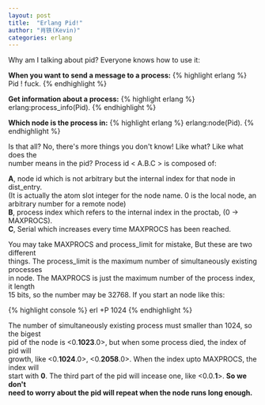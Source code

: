 ```yaml
---
layout: post
title:  "Erlang Pid!"
author: "肖铁(Kevin)"
categories: erlang
---
```


Why am I talking about pid? Everyone knows how to use it:  


**When you want to send a message to a process:**
{% highlight erlang %}
Pid ! fuck.
{% endhighlight %}


**Get information about a process:**
{% highlight erlang %}
erlang:process_info(Pid).
{% endhighlight %}


**Which node is the process in:**
{% highlight erlang %}
erlang:node(Pid).
{% endhighlight %}


Is that all? No, there's more things you don't know! Like what? Like what does the  
 number means in the pid? Process id < A.B.C > is composed of:

**A**, node id which is not arbitrary but the internal index for that node in dist_entry.  
(It is actually the atom slot integer for the node name. 0 is the local node, an  
 arbitrary number for a remote node)  
**B**, process index which refers to the internal index in the proctab, (0 -> MAXPROCS).  
**C**, Serial which increases every time MAXPROCS has been reached.  


You may take MAXPROCS and process_limit for mistake, But these are two different  
 things. The process_limit is the maximum number of simultaneously existing processes  
 in node. The MAXPROCS is just the maximum number of the process index, it length  
 15 bits, so the number may be 32768. If you start an node like this:


{% highlight console %}
erl +P 1024
{% endhighlight %}


The number of simultaneously existing process must smaller than 1024, so the bigest  
 pid of the node is <0.**1023**.0>, but when some process died, the index of pid will  
 growth, like <0.**1024**.0>, <0.**2058**.0>. When the index upto MAXPROCS, the index will  
 start with **0**. The third part of the pid will incease one, like <0.0.**1**>. **So we don't  
 need to worry about the pid will repeat when the node runs long enough.**


<!-- Se -->



<!-- term_to_binary(node()).
term_to_binary(self()).


Process id < A.B.C > is composed of:

A, node id which is not arbitrary but the internal index for that node in dist_entry. (It is actually the atom slot integer for the node name.)
B, process index which refers to the internal index in the proctab, (0 -> MAXPROCS).
C, Serial which increases every time MAXPROCS has been reached.
The creation tag of 2 bits is not displayed in the pid but is used internally and increases every time the node restarts.


So, you can se that the node name is internally stored in the pid. More info in this section of Learn You Some Erlang. -->
